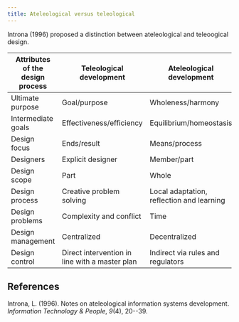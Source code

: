 ```yaml
---
title: Ateleological versus teleological
---
```

Introna (1996) proposed a distinction between ateleological and teleoogical design.

| Attributes of the design process | Teleological development | Ateleological development |
| --- | --- | --- |
| Ultimate purpose | Goal/purpose | Wholeness/harmony |
| Intermediate goals | Effectiveness/efficiency | Equilibrium/homeostasis | 
| Design focus | Ends/result | Means/process | 
| Designers | Explicit designer | Member/part | 
| Design scope | Part | Whole | 
| Design process | Creative problem solving | Local adaptation, reflection and learning |
| Design problems | Complexity and conflict | Time | 
| Design management | Centralized | Decentralized |
| Design control | Direct intervention in line with a master plan | Indirect via rules and regulators |

## References

Introna, L. (1996). Notes on ateleological information systems development. *Information Technology & People*, *9*(4), 20--39.